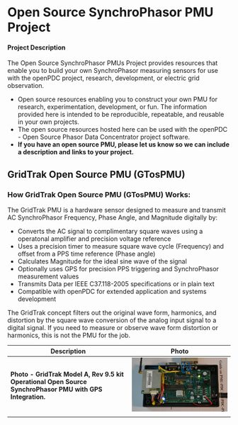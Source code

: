 # Open Source SynchroPhasor PMU Project
#### Project Description
The Open Source SynchroPhasor PMUs Project provides resources that enable you to build your own SynchroPhasor measuring sensors for use with the openPDC project, research, development, or electric grid observation.

* Open source resources enabling you to construct your own PMU for research, experimentation, development, or fun. The information provided here is intended to be reproducible, repeatable, and reusable in your own projects.
* The open source resources hosted here can be used with the openPDC - Open Source Phasor Data Concentrator project software.
* **If you have an open source PMU, please let us know so we can include a description and links to your project.**

## GridTrak Open Source PMU (GTosPMU)
### How GridTrak Open Source PMU (GTosPMU) Works:
The GridTrak PMU is a hardware sensor designed to measure and transmit AC SynchroPhasor Frequency, Phase Angle, and Magnitude digitally by:

* Converts the AC signal to complimentary square waves using a operatonal amplifier and precision voltage reference
* Uses a precision timer to measure square wave cycle (Frequency) and offset from a PPS time reference (Phase angle)
* Calculates Magnitude for the ideal sine wave of the signal
* Optionally uses GPS for precision PPS triggering and SynchroPhasor measurement values
* Transmits Data per IEEE C37.118-2005 specifications or in plain text
* Compatible with openPDC for extended application and systems development

The GridTrak concept filters out the original wave form, harmonics, and distortion by the square wave conversion of the analog input signal to a digital signal. If you need to measure or observe wave form distortion or harmonics, this is not the PMU for the job.

Description | Photo |
----- | ----- |
**Photo - GridTrak Model A, Rev 9.5 kit**<br /> **Operational Open Source SynchroPhasor PMU with GPS Integration.** | <img src="https://github.com/ajstadlin/GridTrak/blob/master/Documentation/Wiki.github/Open_Source_SynchroPhasor_PUM_Project/GridTrak_PMU_Mod_A_9-7_web.jpg" alt="" width="449" /> |
  |   |